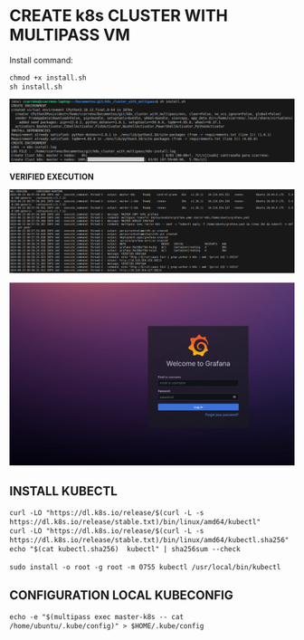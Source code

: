 # CREATE k8s CLUSTER WITH MULTIPASS VM

Install command:


```shell
chmod +x install.sh
sh install.sh
```

![virtualenv-install](docs/img/install.png)

**VERIFIED EXECUTION**

![virtualenv-install](docs/img/verified.png)

![virtualenv-install](docs/img/grafana.png)

## INSTALL KUBECTL 

```shell
curl -LO "https://dl.k8s.io/release/$(curl -L -s https://dl.k8s.io/release/stable.txt)/bin/linux/amd64/kubectl"
curl -LO "https://dl.k8s.io/release/$(curl -L -s https://dl.k8s.io/release/stable.txt)/bin/linux/amd64/kubectl.sha256"
echo "$(cat kubectl.sha256)  kubectl" | sha256sum --check

sudo install -o root -g root -m 0755 kubectl /usr/local/bin/kubectl
```


## CONFIGURATION LOCAL KUBECONFIG

```shell
echo -e "$(multipass exec master-k8s -- cat /home/ubuntu/.kube/config)" > $HOME/.kube/config
```